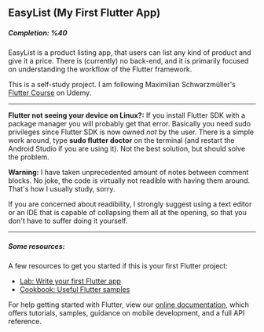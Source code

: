 ## EasyList (My First Flutter App)
##### Completion: %40

EasyList is a product listing app, that users can list any kind of product and give it a price. There is (currently) no back-end, and it is primarily focused on understanding the workflow of the Flutter framework. 

This is a self-study project. I am following Maximilian Schwarzmüller's [Flutter Course](https://www.udemy.com/learn-flutter-dart-to-build-ios-android-apps/) on Udemy.

---
**Flutter not seeing your device on Linux?:** If you install Flutter SDK with a package manager you will probably get that error. Basically you need sudo privileges since Flutter SDK is now owned *not* by the user. There is a simple work around, type **sudo flutter doctor** on the terminal (and restart the Android Studio if you are using it). Not the best solution, but should solve the problem.  

**Warning:** I have taken unprecedented amount of notes between comment blocks. No joke, the code is virtually not readible with having them around. That's how I usually study, sorry. 

If you are concerned about readibility, I strongly suggest using a text editor or an IDE that is capable of collapsing them all at the opening, so that you don't have to suffer doing it yourself. 

---
##### Some resources: 
A few resources to get you started if this is your first Flutter project:
- [Lab: Write your first Flutter app](https://flutter.io/docs/get-started/codelab)
- [Cookbook: Useful Flutter samples](https://flutter.io/docs/cookbook)

For help getting started with Flutter, view our 
[online documentation](https://flutter.io/docs), which offers tutorials, 
samples, guidance on mobile development, and a full API reference.
